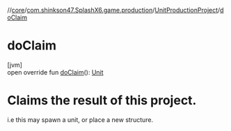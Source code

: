 //[core](../../../index.md)/[com.shinkson47.SplashX6.game.production](../index.md)/[UnitProductionProject](index.md)/[doClaim](do-claim.md)

# doClaim

[jvm]\
open override fun [doClaim](do-claim.md)(): [Unit](../../com.shinkson47.SplashX6.game.units/-unit/index.md)

# Claims the result of this project.

i.e this may spawn a unit, or place a new structure.
